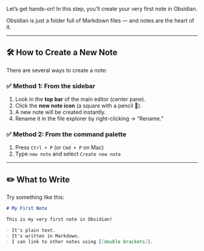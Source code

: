 Let’s get hands-on! In this step, you’ll create your very first note in Obsidian.

Obsidian is just a folder full of Markdown files — and notes are the heart of it.

---

## 🛠 How to Create a New Note

There are several ways to create a note:

### ✅ Method 1: From the sidebar
1. Look in the **top bar** of the main editor (center pane).
2. Click the **new note icon** (a square with a pencil 📝).
3. A new note will be created instantly.
4. Rename it in the file explorer by right-clicking → “Rename.”

### ✅ Method 2: From the command palette
1. Press `Ctrl + P` (or `Cmd + P` on Mac)
2. Type `new note` and select `Create new note`

---

## ✏️ What to Write

Try something like this:

```markdown
# My First Note

This is my very first note in Obsidian!

- It's plain text.
- It's written in Markdown.
- I can link to other notes using [[double brackets]].
